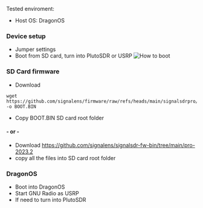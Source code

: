 Tested enviroment:
- Host OS: DragonOS

### Device setup
- Jumper settings
- Boot from SD card, turn into PlutoSDR or USRP
![How to boot](https://github.com/signalens/signalsdrpro_docs/blob/main/img/boot_ins.png?raw=true)

### SD Card firmware
- Download
```
wget https://github.com/signalens/firmware/raw/refs/heads/main/signalsdrpro/signalsdrpro_b210.bin -o BOOT.BIN
```
-  Copy BOOT.BIN SD card root folder

#### - or -

- Download https://github.com/signalens/signalsdr-fw-bin/tree/main/pro-2023.2
- copy all the files into SD card root folder

### DragonOS

- Boot into DragonOS
- Start GNU Radio as USRP
- If need to turn into PlutoSDR 
